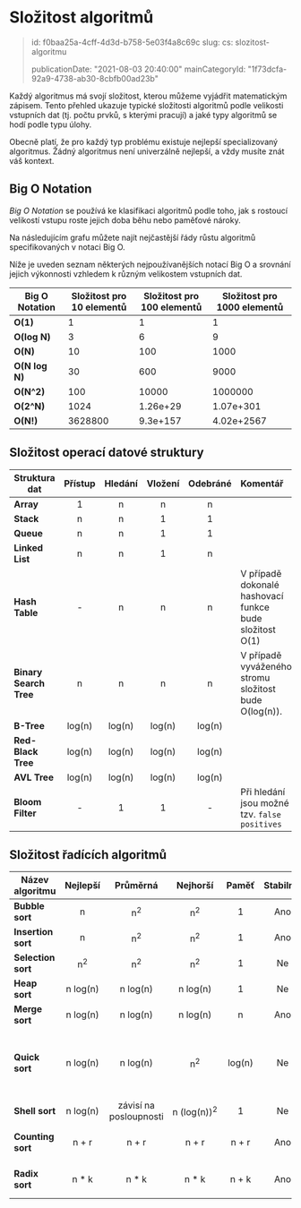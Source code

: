 Složitost algoritmů
===================

> id: f0baa25a-4cff-4d3d-b758-5e03f4a8c69c
> slug:
>   cs: slozitost-algoritmu
> 
> publicationDate: "2021-08-03 20:40:00"
> mainCategoryId: "1f73dcfa-92a9-4738-ab30-8cbfb00ad23b"

Každý algoritmus má svojí složitost, kterou můžeme vyjádřit matematickým zápisem. Tento přehled ukazuje typické složitosti algoritmů podle velikosti vstupních dat (tj. počtu prvků, s kterými pracují) a jaké typy algoritmů se hodí podle typu úlohy.

Obecně platí, že pro každý typ problému existuje nejlepší specializovaný algoritmus. Žádný algoritmus není univerzálně nejlepší, a vždy musíte znát váš kontext.

Big O Notation
--------------

*Big O Notation* se používá ke klasifikaci algoritmů podle toho, jak s rostoucí velikostí vstupu roste jejich doba běhu nebo paměťové nároky.

Na následujícím grafu můžete najít nejčastější řády růstu algoritmů specifikovaných v notaci Big O.

Níže je uveden seznam některých nejpoužívanějších notací Big O a srovnání jejich výkonnosti vzhledem k různým velikostem vstupních dat.

| Big O Notation | Složitost pro 10 elementů    | Složitost pro 100 elementů    | Složitost pro 1000 elementů     |
| -------------- | ---------------------------- | ----------------------------- | ------------------------------- |
| **O(1)**       | 1                            | 1                             | 1                               |
| **O(log N)**   | 3                            | 6                             | 9                               |
| **O(N)**       | 10                           | 100                           | 1000                            |
| **O(N log N)** | 30                           | 600                           | 9000                            |
| **O(N^2)**     | 100                          | 10000                         | 1000000                         |
| **O(2^N)**     | 1024                         | 1.26e+29                      | 1.07e+301                       |
| **O(N!)**      | 3628800                      | 9.3e+157                      | 4.02e+2567                      |

Složitost operací datové struktury
----------------------------------

| Struktura dat           | Přístup   | Hledání   | Vložení   | Odebráné  | Komentář |
| ----------------------- | :-------: | :-------: | :-------: | :-------: | :-------- |
| **Array**               | 1         | n         | n         | n         |           |
| **Stack**               | n         | n         | 1         | 1         |           |
| **Queue**               | n         | n         | 1         | 1         |           |
| **Linked List**         | n         | n         | 1         | n         |           |
| **Hash Table**          | -         | n         | n         | n         | V případě dokonalé hashovací funkce bude složitost O(1) |
| **Binary Search Tree**  | n         | n         | n         | n         | V případě vyváženého stromu složitost bude O(log(n)). |
| **B-Tree**              | log(n)    | log(n)    | log(n)    | log(n)    |           |
| **Red-Black Tree**      | log(n)    | log(n)    | log(n)    | log(n)    |           |
| **AVL Tree**            | log(n)    | log(n)    | log(n)    | log(n)    |           |
| **Bloom Filter**        | -         | 1         | 1         | -         | Při hledání jsou možné tzv. `false positives` |

Složitost řadících algoritmů
----------------------------

| Název algoritmu       | Nejlepší        | Průměrná            | Nejhorší            | Paměť     | Stabilní? | Komentář  |
| --------------------- | :-------------: | :-----------------: | :-----------------: | :-------: | :-------: | :-------- |
| **Bubble sort**       | n               | n<sup>2</sup>       | n<sup>2</sup>       | 1         | Ano       |           |
| **Insertion sort**    | n               | n<sup>2</sup>       | n<sup>2</sup>       | 1         | Ano       |           |
| **Selection sort**    | n<sup>2</sup>   | n<sup>2</sup>       | n<sup>2</sup>       | 1         | Ne        |           |
| **Heap sort**         | n&nbsp;log(n)   | n&nbsp;log(n)       | n&nbsp;log(n)       | 1         | Ne        |           |
| **Merge sort**        | n&nbsp;log(n)   | n&nbsp;log(n)       | n&nbsp;log(n)       | n         | Ano       |           |
| **Quick sort**        | n&nbsp;log(n)   | n&nbsp;log(n)       | n<sup>2</sup>       | log(n)    | Ne        | Quicksort se obvykle provádí se složitostí O(log(n)) zásobníku. |
| **Shell sort**        | n&nbsp;log(n)   | závisí na posloupnosti | n&nbsp;(log(n))<sup>2</sup>  | 1         | Ne         |           |
| **Counting sort**     | n + r           | n + r               | n + r               | n + r     | Ano       | r - největší číslo v poli |
| **Radix sort**        | n * k           | n * k               | n * k               | n + k     | Ano       | k - délka nejdelšího klíče |

